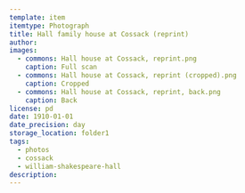 ```yaml
---
template: item
itemtype: Photograph
title: Hall family house at Cossack (reprint)
author: 
images:
  - commons: Hall house at Cossack, reprint.png
    caption: Full scan
  - commons: Hall house at Cossack, reprint (cropped).png
    caption: Cropped
  - commons: Hall house at Cossack, reprint, back.png
    caption: Back
license: pd
date: 1910-01-01
date_precision: day
storage_location: folder1
tags:
  - photos
  - cossack
  - william-shakespeare-hall
description: 
---
```

